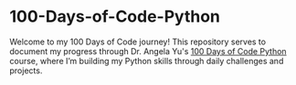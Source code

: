 # 100-Days-of-Code-Python
Welcome to my 100 Days of Code journey! This repository serves  to document my progress through Dr. Angela Yu's [100 Days of Code Python](https://www.udemy.com/course/100-days-of-code/?couponCode) course, where I’m building my Python skills through daily challenges and projects.
